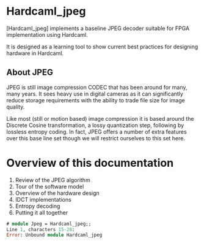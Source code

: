 # Hardcaml_jpeg 

[Hardcaml_jpeg] implements a baseline JPEG decoder suitable for FPGA implementation using Hardcaml.

It is designed as a learning tool to show current best practices for designing hardware in Hardcaml.

## About JPEG

JPEG is still image compression CODEC that has been around for many, many years.  It sees 
heavy use in digital cameras as it can significantly reduce storage requirements with the ability 
to trade file size for image quality.

Like most (still or motion based) image compression it is based around the Discrete Cosine 
transformation, a lossy quantization step, following by lossless entropy coding.  In fact, 
JPEG offers a number of extra features over this base line set though we will restrict ourselves to
this set here.

# Overview of this documentation 

1. Review of the JPEG algorithm
2. Tour of the software model
3. Overview of the hardware design
4. IDCT implementations
5. Entropy decoding
6. Putting it all together

```ocaml
# module Jpeg = Hardcaml_jpeg;;
Line 1, characters 15-28:
Error: Unbound module Hardcaml_jpeg
```
